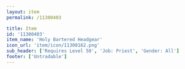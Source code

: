 ```yaml
---
layout: item
permalink: /11300403

title: Item
id: '11300403'
item_name: 'Holy Bartered Headgear'
icon_url: 'item/icon/11300162.png'
sub_header: ['Requires Level 50', 'Job: Priest', 'Gender: All']
footer: ['Untradable']
---
```


